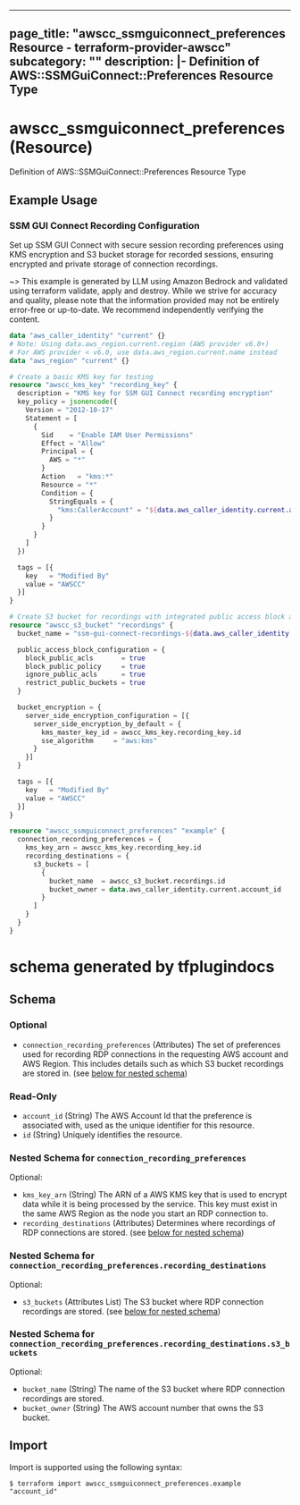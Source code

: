 
---
page_title: "awscc_ssmguiconnect_preferences Resource - terraform-provider-awscc"
subcategory: ""
description: |-
  Definition of AWS::SSMGuiConnect::Preferences Resource Type
---

# awscc_ssmguiconnect_preferences (Resource)

Definition of AWS::SSMGuiConnect::Preferences Resource Type

## Example Usage

### SSM GUI Connect Recording Configuration

Set up SSM GUI Connect with secure session recording preferences using KMS encryption and S3 bucket storage for recorded sessions, ensuring encrypted and private storage of connection recordings.

~> This example is generated by LLM using Amazon Bedrock and validated using terraform validate, apply and destroy. While we strive for accuracy and quality, please note that the information provided may not be entirely error-free or up-to-date. We recommend independently verifying the content.

```terraform
data "aws_caller_identity" "current" {}
# Note: Using data.aws_region.current.region (AWS provider v6.0+)
# For AWS provider < v6.0, use data.aws_region.current.name instead
data "aws_region" "current" {}

# Create a basic KMS key for testing
resource "awscc_kms_key" "recording_key" {
  description = "KMS key for SSM GUI Connect recording encryption"
  key_policy = jsonencode({
    Version = "2012-10-17"
    Statement = [
      {
        Sid    = "Enable IAM User Permissions"
        Effect = "Allow"
        Principal = {
          AWS = "*"
        }
        Action   = "kms:*"
        Resource = "*"
        Condition = {
          StringEquals = {
            "kms:CallerAccount" = "${data.aws_caller_identity.current.account_id}"
          }
        }
      }
    ]
  })

  tags = [{
    key   = "Modified By"
    value = "AWSCC"
  }]
}

# Create S3 bucket for recordings with integrated public access block and encryption
resource "awscc_s3_bucket" "recordings" {
  bucket_name = "ssm-gui-connect-recordings-${data.aws_caller_identity.current.account_id}-${data.aws_region.current.region}"

  public_access_block_configuration = {
    block_public_acls       = true
    block_public_policy     = true
    ignore_public_acls      = true
    restrict_public_buckets = true
  }

  bucket_encryption = {
    server_side_encryption_configuration = [{
      server_side_encryption_by_default = {
        kms_master_key_id = awscc_kms_key.recording_key.id
        sse_algorithm     = "aws:kms"
      }
    }]
  }

  tags = [{
    key   = "Modified By"
    value = "AWSCC"
  }]
}

resource "awscc_ssmguiconnect_preferences" "example" {
  connection_recording_preferences = {
    kms_key_arn = awscc_kms_key.recording_key.id
    recording_destinations = {
      s3_buckets = [
        {
          bucket_name  = awscc_s3_bucket.recordings.id
          bucket_owner = data.aws_caller_identity.current.account_id
        }
      ]
    }
  }
}
```

# schema generated by tfplugindocs
## Schema

### Optional

- `connection_recording_preferences` (Attributes) The set of preferences used for recording RDP connections in the requesting AWS account and AWS Region. This includes details such as which S3 bucket recordings are stored in. (see [below for nested schema](#nestedatt--connection_recording_preferences))

### Read-Only

- `account_id` (String) The AWS Account Id that the preference is associated with, used as the unique identifier for this resource.
- `id` (String) Uniquely identifies the resource.

<a id="nestedatt--connection_recording_preferences"></a>
### Nested Schema for `connection_recording_preferences`

Optional:

- `kms_key_arn` (String) The ARN of a AWS KMS key that is used to encrypt data while it is being processed by the service. This key must exist in the same AWS Region as the node you start an RDP connection to.
- `recording_destinations` (Attributes) Determines where recordings of RDP connections are stored. (see [below for nested schema](#nestedatt--connection_recording_preferences--recording_destinations))

<a id="nestedatt--connection_recording_preferences--recording_destinations"></a>
### Nested Schema for `connection_recording_preferences.recording_destinations`

Optional:

- `s3_buckets` (Attributes List) The S3 bucket where RDP connection recordings are stored. (see [below for nested schema](#nestedatt--connection_recording_preferences--recording_destinations--s3_buckets))

<a id="nestedatt--connection_recording_preferences--recording_destinations--s3_buckets"></a>
### Nested Schema for `connection_recording_preferences.recording_destinations.s3_buckets`

Optional:

- `bucket_name` (String) The name of the S3 bucket where RDP connection recordings are stored.
- `bucket_owner` (String) The AWS account number that owns the S3 bucket.

## Import

Import is supported using the following syntax:

```shell
$ terraform import awscc_ssmguiconnect_preferences.example "account_id"
```
